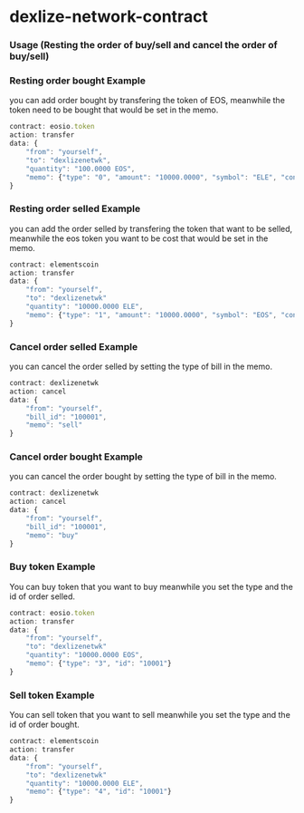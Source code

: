 # dexlize-network-contract


### Usage (Resting the order of buy/sell and cancel the order of buy/sell)


### Resting order bought Example
you can add order bought by transfering the token of EOS, meanwhile the token need to be bought that 
would be set in the memo. 

```js
contract: eosio.token
action: transfer
data: {
    "from": "yourself",
    "to": "dexlizenetwk",
    "quantity": "100.0000 EOS",
    "memo": {"type": "0", "amount": "10000.0000", "symbol": "ELE", "contract": "elementscoin"}
}
```

### Resting order selled Example
you can add the order selled by transfering the token that want to be selled, meanwhile the eos token
you want to be cost that would be set in the memo.

```js
contract: elementscoin
action: transfer
data: {
    "from": "yourself",
    "to": "dexlizenetwk"
    "quantity": "10000.0000 ELE",
    "memo": {"type": "1", "amount": "10000.0000", "symbol": "EOS", "contract": "eosio.token"}
}
```

### Cancel order selled Example
you can cancel the order selled by setting the type of bill in the memo.

```js
contract: dexlizenetwk
action: cancel
data: {
    "from": "yourself",
    "bill_id": "100001",
    "memo": "sell"
}
```

### Cancel order bought Example
you can cancel the order bought by setting the type of bill in the memo.

```js
contract: dexlizenetwk
action: cancel
data: {
    "from": "yourself",
    "bill_id": "100001",
    "memo": "buy"
}
```

### Buy token Example
You can buy token that you want to buy meanwhile you set the type and the id of order selled.

```js
contract: eosio.token
action: transfer
data: {
    "from": "yourself",
    "to": "dexlizenetwk"
    "quantity": "10000.0000 EOS",
    "memo": {"type": "3", "id": "10001"}
}
```

### Sell token Example
You can sell token that you want to sell meanwhile you set the type and the id of order bought.

```js
contract: elementscoin
action: transfer
data: {
    "from": "yourself",
    "to": "dexlizenetwk"
    "quantity": "10000.0000 ELE",
    "memo": {"type": "4", "id": "10001"}
}
```